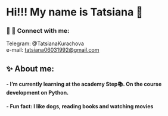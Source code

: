 # Hi!!! My name is Tatsiana 👋

### 📱 📧 Connect with me:

Telegram: @TatsianaKurachova <br>
e-mail: tatsiana06031992@gmail.com

## ✨ About me:
#### - I’m currently learning at the academy Step📚. On the course development on Python.
#### - Fun fact: I like dogs, reading books and watching movies 
